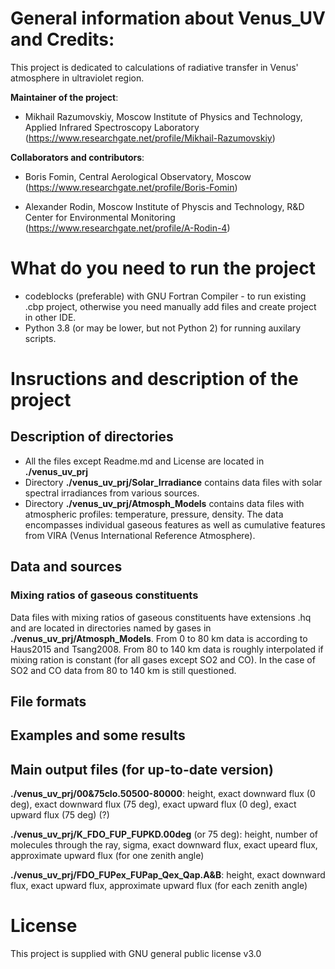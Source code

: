 # General information about Venus_UV and Credits:
This project is dedicated to calculations of radiative transfer in Venus' atmosphere in ultraviolet region.

**Maintainer of the project**: 

- Mikhail Razumovskiy, Moscow Institute of Physics and Technology, Applied Infrared Spectroscopy Laboratory
(https://www.researchgate.net/profile/Mikhail-Razumovskiy)

**Collaborators and contributors**:

- Boris Fomin, Central Aerological Observatory, Moscow
(https://www.researchgate.net/profile/Boris-Fomin)


- Alexander Rodin, Moscow Institute of Physcis and Technology, R&D Center for Environmental Monitoring
(https://www.researchgate.net/profile/A-Rodin-4)


# What do you need to run the project
 
- codeblocks (preferable) with GNU Fortran Compiler - to run existing .cbp project, otherwise you need manually add files and create project in other IDE.
- Python 3.8 (or may be lower, but not Python 2) for running auxilary scripts.

# Insructions and description of the project

## Description of directories

-  All the files except Readme.md and License are located in **./venus_uv_prj**
-  Directory **./venus_uv_prj/Solar_Irradiance** contains data files with solar spectral irradiances from various sources.
-  Directory **./venus_uv_prj/Atmosph_Models** contains data files with atmospheric profiles: temperature, pressure, density. The data encompasses individual gaseous features as well as cumulative features from VIRA (Venus International Reference Atmosphere).

## Data and sources

### Mixing ratios of gaseous constituents

Data files with mixing ratios of gaseous constituents have extensions .hq and are located in directories named by gases in **./venus_uv_prj/Atmosph_Models**. From 0 to 80 km data is according to Haus2015 and Tsang2008. From 80 to 140 km data is roughly interpolated if mixing ration is constant (for all gases except SO2 and CO). In the case of SO2 and CO data from 80 to 140 km is still questioned.

## File formats

## Examples and some results

## Main output files (for up-to-date version)
**./venus_uv_prj/00&75clo.50500-80000**: height, exact downward flux (0 deg), exact downward flux (75 deg), exact upward flux (0 deg), exact upward flux (75 deg) (?)

**./venus_uv_prj/K_FDO_FUP_FUPKD.00deg** (or 75 deg): height, number of molecules through the ray, sigma, exact downward flux, exact upeard flux, approximate upward flux (for one zenith angle)

**./venus_uv_prj/FDO_FUPex_FUPap_Qex_Qap.A&B**: height, exact downward flux, exact upward flux, approximate upward flux (for each zenith angle)

# License

This project is supplied with GNU general public license v3.0
